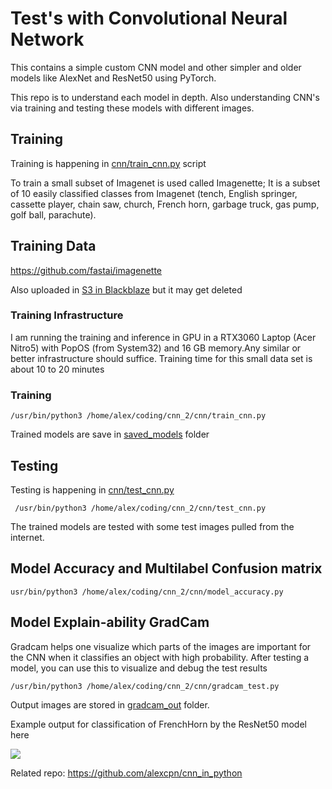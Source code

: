 # Test's with Convolutional Neural Network

This contains a simple custom CNN model and other simpler and older models like AlexNet and ResNet50 using PyTorch.

This repo is to understand each model in depth. Also understanding CNN's via training and testing these models with different images.

## Training

Training is happening in [cnn/train_cnn.py](cnn/train_cnn.py) script

To train a small subset of Imagenet is used called Imagenette; It is a subset of 10 easily classified classes from 
Imagenet (tench, English springer, cassette player, chain saw, church, French horn, garbage truck, gas pump, golf ball, parachute).

## Training Data 

 https://github.com/fastai/imagenette

Also uploaded in [S3 in Blackblaze](https://tree-sac0-0008.secure.backblaze.com/b2_browse_files2.htm) but it may get deleted

### Training Infrastructure

I am running the training and inference in GPU in a RTX3060 Laptop (Acer Nitro5) with PopOS (from System32) and 16 GB memory.Any similar or better infrastructure should suffice. Training time for this small data set is about 10 to 20 minutes

### Training

```
/usr/bin/python3 /home/alex/coding/cnn_2/cnn/train_cnn.py
```
Trained models are save in [saved_models](cnn/saved_models/) folder
## Testing 

Testing is happening in [cnn/test_cnn.py](cnn/test_cnn.py)

```
 /usr/bin/python3 /home/alex/coding/cnn_2/cnn/test_cnn.py
 ```

The trained models are tested with some test images pulled from the internet.

## Model Accuracy and Multilabel Confusion matrix

```
usr/bin/python3 /home/alex/coding/cnn_2/cnn/model_accuracy.py
```

## Model Explain-ability GradCam

Gradcam helps one visualize which parts of the images are important for the CNN when it classifies an object with high probability. After testing a model, you can use this to visualize and debug the test results

```
/usr/bin/python3 /home/alex/coding/cnn_2/cnn/gradcam_test.py
```

Output images are stored in  [gradcam_out](cnn/gradcam_out/) folder.

Example output for classification of FrenchHorn by the ResNet50 model here 

![](https://i.imgur.com/vhxaB2d.png)



 Related repo: https://github.com/alexcpn/cnn_in_python

 
 